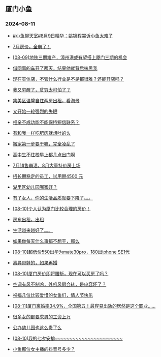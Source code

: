 ## 厦门小鱼 
### 2024-08-11

+ [#小鱼聊天室#8月9日精华：姚锦程哭诉小鱼太难了](http://bbs.xmfish.com/read-htm-tid-18229862.html)

+ [7月房价，全崩了！](http://bbs.xmfish.com/read-htm-tid-18229845.html)

+ [[08-09]地铁三期难产，漳州港或有望搭上厦门三期的机会](http://bbs.xmfish.com/read-htm-tid-18229851.html)

+ [借同事的车开了两天，结果他就背后抹黑我](http://bbs.xmfish.com/read-htm-tid-18229886.html)

+ [现在实体店，不管什么行业是不是都很难？还能开店吗？](http://bbs.xmfish.com/read-htm-tid-18229865.html)

+ [我又穷醒了，贫穷太可怕了？](http://bbs.xmfish.com/read-htm-tid-18229888.html)

+ [集美区温馨自住两房出租，看海景](http://bbs.xmfish.com/read-htm-tid-18229889.html)

+ [又开始一轮强烈的失眠](http://bbs.xmfish.com/read-htm-tid-18229861.html)

+ [相亲不成功能不能保持短信联系？](http://bbs.xmfish.com/read-htm-tid-18229855.html)

+ [有和我一样吃肥肉就想吐的么](http://bbs.xmfish.com/read-htm-tid-18229926.html)

+ [搬家第一步要干嘛，完全凌乱了](http://bbs.xmfish.com/read-htm-tid-18230133.html)

+ [高中生不住校早上都几点出门啊](http://bbs.xmfish.com/read-htm-tid-18230026.html)

+ [7月销售崩溃，8月大量特价房上场](http://bbs.xmfish.com/read-htm-tid-18230081.html)

+ [招长期稳定的员工，试用期4500 元](http://bbs.xmfish.com/read-htm-tid-18229869.html)

+ [湖里区幼儿园哪家好？](http://bbs.xmfish.com/read-htm-tid-18229864.html)

+ [有了女人，你的生活品质就要下降了。。。](http://bbs.xmfish.com/read-htm-tid-18230083.html)

+ [[08-10]个人认为厦门比较合理的房价！](http://bbs.xmfish.com/read-htm-tid-18230091.html)

+ [房东出租，出租](http://bbs.xmfish.com/read-htm-tid-18230047.html)

+ [生活越来越好了。。。](http://bbs.xmfish.com/read-htm-tid-18230160.html)

+ [如果你每天什么事都不想干，那么](http://bbs.xmfish.com/read-htm-tid-18230069.html)

+ [[08-10]超低价550出华为mate30pro，180出iphone SE1代](http://bbs.xmfish.com/read-htm-tid-18229931.html)

+ [离异带娃的，如果再婚](http://bbs.xmfish.com/read-htm-tid-18230188.html)

+ [[08-10]厦门房价即将腰斩，现在可以买房了吗？](http://bbs.xmfish.com/read-htm-tid-18230205.html)

+ [空调有风不制冷，外机风扇会转，是电容坏了？](http://bbs.xmfish.com/read-htm-tid-18230103.html)

+ [祝福几位比较爱惜的女鱼们，情人节快乐](http://bbs.xmfish.com/read-htm-tid-18230147.html)

+ [[08-11]厦门离婚率34.9%，全国第五！最容易出轨的居然是这个职业......](http://bbs.xmfish.com/read-htm-tid-18230238.html)

+ [很多女的都要求男的工资上万](http://bbs.xmfish.com/read-htm-tid-18230234.html)

+ [公办幼儿园也这么贵了么](http://bbs.xmfish.com/read-htm-tid-18230241.html)

+ [[08-10]我的七夕安排~~~~~~~~~~~~~~~~~~~~~~~](http://bbs.xmfish.com/read-htm-tid-18230185.html)

+ [小鱼那位女主播的抖音号多少？](http://bbs.xmfish.com/read-htm-tid-18230143.html)

